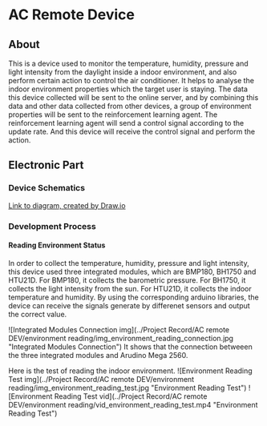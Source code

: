 # AC Remote Device

## About
This is a device used to monitor the temperature, humidity, pressure and light intensity from the daylight inside a indoor environment, and also perform certain action to control the air conditioner. It helps to analyse the indoor environment properties which the target user is staying. The data this device collected will be sent to the online server, and by combining this data and other data collected from other devices, a group of environment properties will be sent to the reinforcement learning agent. The reinforcement learning agent will send a control signal according to the update rate. And this device will receive the control signal and perform the action.

## Electronic Part
### Device Schematics
[Link to diagram, created by Draw.io](https://www.draw.io/#Aeddylau328%2Ffyp-artificial-intelligence-ac-control-device%2Fmaster%2FAC%20Remote%20Device%2FAC_Remote_Device_Electronic_Diagram)

### Development Process
#### Reading Environment Status
In order to collect the temperature, humidity, pressure and light intensity, this device used three integrated modules, which are BMP180, BH1750 and HTU21D. For BMP180, it collects the barometric pressure. For BH1750, it collects the light intensity from the sun. For HTU21D, it collects the indoor temperature and humidity. By using the corresponding arduino libraries, the device can receive the signals generate by differenet sensors and output the correct value.

![Integrated Modules Connection img](../Project Record/AC remote DEV/environment reading/img_environment_reading_connection.jpg "Integrated Modules Connection")
It shows that the connection betweeen the three integrated modules and Arudino Mega 2560.

Here is the test of reading the indoor environment.
![Environment Reading Test img](../Project Record/AC remote DEV/environment reading/img_environment_reading_test.jpg "Environment Reading Test")
![Environment Reading Test vid](../Project Record/AC remote DEV/environment reading/vid_environment_reading_test.mp4 "Environment Reading Test")